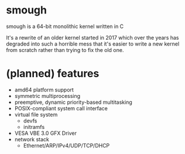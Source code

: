# smough

smough is a 64-bit monolithic kernel written in C

It's a rewrite of an older kernel started in 2017 which over the years has degraded into such a horrible mess that it's easier to write a new kernel from scratch rather than trying to fix the old one.

# (planned) features

* amd64 platform support
* symmetric multiprocessing
* preemptive, dynamic priority-based multitasking
* POSIX-compliant system call interface
* virtual file system
   * devfs
   * initramfs
* VESA VBE 3.0 GFX Driver
* network stack
   * Ethernet/ARP/IPv4/UDP/TCP/DHCP
